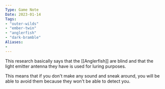 ```yaml
---
Type: Game Note
Date: 2023-01-14
Tags:
- "outer-wilds"
- "ember-twin"
- "anglerfish"
- "dark-bramble"
Aliases:
- 
---
```

This research basically says that the [[Anglerfish]] are blind and that the light emitter antenna they have is used for luring purposes.

This means that if you don't make any sound and sneak around, you will be able to avoid them because they won't be able to detect you.